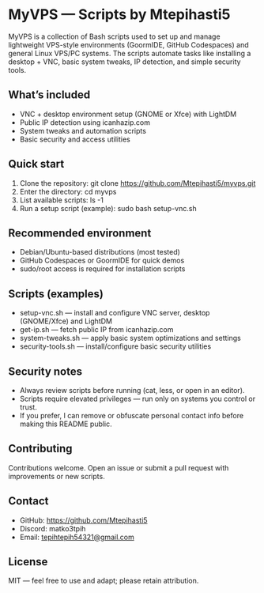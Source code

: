 # MyVPS — Scripts by Mtepihasti5

MyVPS is a collection of Bash scripts used to set up and manage lightweight VPS-style environments (GoormIDE, GitHub Codespaces) and general Linux VPS/PC systems. The scripts automate tasks like installing a desktop + VNC, basic system tweaks, IP detection, and simple security tools.

## What’s included
- VNC + desktop environment setup (GNOME or Xfce) with LightDM
- Public IP detection using icanhazip.com
- System tweaks and automation scripts
- Basic security and access utilities

## Quick start
1. Clone the repository:
   git clone https://github.com/Mtepihasti5/myvps.git
2. Enter the directory:
   cd myvps
3. List available scripts:
   ls -1
4. Run a setup script (example):
   sudo bash setup-vnc.sh

## Recommended environment
- Debian/Ubuntu-based distributions (most tested)
- GitHub Codespaces or GoormIDE for quick demos
- sudo/root access is required for installation scripts

## Scripts (examples)
- setup-vnc.sh — install and configure VNC server, desktop (GNOME/Xfce) and LightDM
- get-ip.sh — fetch public IP from icanhazip.com
- system-tweaks.sh — apply basic system optimizations and settings
- security-tools.sh — install/configure basic security utilities

## Security notes
- Always review scripts before running (cat, less, or open in an editor).
- Scripts require elevated privileges — run only on systems you control or trust.
- If you prefer, I can remove or obfuscate personal contact info before making this README public.

## Contributing
Contributions welcome. Open an issue or submit a pull request with improvements or new scripts.

## Contact
- GitHub: https://github.com/Mtepihasti5
- Discord: matko3tpih
- Email: tepihtepih54321@gmail.com

## License
MIT — feel free to use and adapt; please retain attribution.